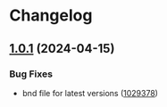 # Changelog

## [1.0.1](https://github.com/lgdd/liferay-ocr-documents/compare/v1.0.0...v1.0.1) (2024-04-15)


### Bug Fixes

* bnd file for latest versions ([1029378](https://github.com/lgdd/liferay-ocr-documents/commit/10293785cfeaa926bfd78e01cc5d52f7c0d26766))
